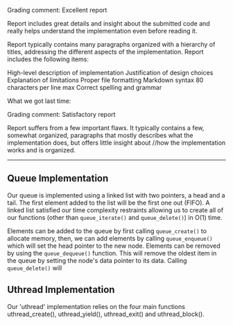 
Grading comment:
Excellent report

Report includes great details and insight about the submitted code and really helps understand the implementation even before reading it.

Report typically contains many paragraphs organized with a hierarchy of titles, addressing the different aspects of the implementation. Report includes the following items:

High-level description of implementation
Justification of design choices
Explanation of limitations
Proper file formatting
Markdown syntax
80 characters per line max
Correct spelling and grammar






What we got last time:

Grading comment:
Satisfactory report

Report suffers from a few important flaws. It typically contains a few, somewhat organized, paragraphs that mostly describes what the implementation does, but offers little insight about //how the implementation works and is organized.

-----------------------------------------------------------------

## Queue Implementation

Our queue is implemented using a linked list with two pointers, a head and a tail. The first element added to the list will be the first one out (FIFO). A linked list satisfied our time complexity restraints allowing us to create all of our functions (other than `queue_iterate()` and `queue_delete()`) in O(1) time. 

Elements can be added to the queue by first calling `queue_create()` to allocate memory, then, we can add elements by calling `queue_enqueue()` which will set the head pointer to the new node. Elements can be removed by using the `queue_dequeue()` function. This will remove the oldest item in the queue by setting the node's data pointer to its data. Calling `queue_delete()` will 



## Uthread Implementation

Our 'uthread' implementation relies on the four main functions uthread_create(), uthread_yield(), uthread_exit() and uthread_block().